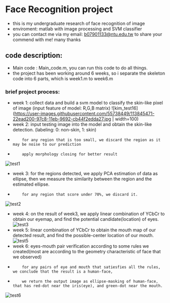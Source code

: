 # Face Recognition project 
- this is my undergraduate research of face recognition of image
- enviroment: matlab with image processing and SVM classifier
- you can contact me via my email: b07901133@ntu.edu.tw   to share your commend with me! many thanks

## code description:
- Main code : Main_code.m, you can run this code to do all things.
- the project has been working around 6 weeks, so i separate the skeleton code into 6 parts, which is week1.m to week6.m

### brief project process:
- week 1: collect data and build a svm model to classify the skin-like pixel of image (input feature of model: R,G,B matrix)
![kim_test16](https://user-images.githubusercontent.com/55738449/113845471-22ead200-97c8-11eb-9692-cb44f2edda27.jpg | width=100)
- week 2: input testing image into the model and obtain the skin-like detection. (labeling: 0: non-skin, 1: skin)
-         for any region that is too small, we discard the region as it may be noise to our prediction
-         apply morphology closing for better result
![test1](https://user-images.githubusercontent.com/55738449/113845635-4e6dbc80-97c8-11eb-89e4-a76650fa127f.jpg)
- week 3: for the regions detected, we apply PCA estimation of data as ellipse, then we measure the similarity between the region and the estimated ellipse.
-         for any region that score under 70%, we discard it.
![test2](https://user-images.githubusercontent.com/55738449/113845716-5f1e3280-97c8-11eb-96a5-4eeb44765a84.png)
- week 4: on the result of week3, we apply linear combination of YCbCr to obtain our eyemap, and find the potential candidate(location) of eyes.
![test3](https://user-images.githubusercontent.com/55738449/113845800-73622f80-97c8-11eb-8946-c89e94c74291.png)
- week 5: linear combination of YCbCr to obtain the mouth map of our detected result, and find the possible-center location of our mouth.
![test5](https://user-images.githubusercontent.com/55738449/113845876-84ab3c00-97c8-11eb-937e-e2b0697c08b5.png)
- week 6: eyes-mouth pair verification according to some rules we created(most are according to the geometry characteristic of face that we observed)
-         for any pairs of eye and mouth that satiesfies all the rules, we conclude that the result is a human-face,
-         we return the output image as ellipse-masking of human-face, that has red-dot near the iris(eye), and green-dot near the mouth.
![test6](https://user-images.githubusercontent.com/55738449/113845920-912f9480-97c8-11eb-9315-331fcdf2437e.png)
